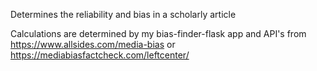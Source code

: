 Determines the reliability and bias in a scholarly article

Calculations are determined by my bias-finder-flask app and API's from https://www.allsides.com/media-bias or https://mediabiasfactcheck.com/leftcenter/
